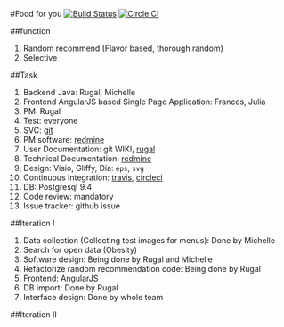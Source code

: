 #Food for you
[![Build Status](https://travis-ci.org/Rugal/webservice.svg?branch=master)](https://travis-ci.org/Rugal/webservice)  [![Circle CI](https://circleci.com/gh/Rugal/webservice.svg?style=svg)](https://circleci.com/gh/Rugal/webservice)  

##function
1. Random recommend (Flavor based, thorough random)
2. Selective


##Task
1. Backend Java: Rugal, Michelle
2. Frontend AngularJS based Single Page Application: Frances, Julia
3. PM: Rugal
4. Test: everyone
5. SVC: [git](github.com)
6. PM software: [redmine](https://redmine.cs.uwindsor.ca)
7. User Documentation: git WIKI, [rugal](rugal.ga)
8. Technical Documentation: [redmine](https://redmine.cs.uwindsor.ca)
8. Design: Visio, Gliffy, Dia: `eps`, `svg`
8. Continuous Integration: [travis](https://travis-ci.org/), [circleci](https://circleci.com/)
9. DB: Postgresql 9.4
10. Code review: mandatory
11. Issue tracker: github issue


##Iteration I
1. Data collection (Collecting test images for menus): Done by Michelle
2. Search for open data (Obesity)
3. Software design: Being done by Rugal and Michelle
3. Refactorize random recommendation code: Being done by Rugal
4. Frontend: AngularJS
5. DB import: Done by Rugal
6. Interface design: Done by whole team


##Iteration II
